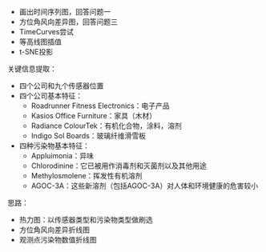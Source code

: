 - 画出时间序列图，回答问题一
- 方位角风向差异图，回答问题三
- TimeCurves尝试
- 等高线图插值
- t-SNE投影

关键信息提取：
- 四个公司和九个传感器位置
- 四个公司基本特征：
    - Roadrunner Fitness Electronics：电子产品
    - Kasios Office Furniture：家具（木材）
    - Radiance ColourTek：有机化合物，涂料，溶剂
    - Indigo Sol Boards：玻璃纤维滑雪板
- 四种污染物基本特征：
    - Appluimonia：异味
    - Chlorodinine：它已被用作消毒剂和灭菌剂以及其他用途
    - Methylosmolene：挥发性有机溶剂
    - AGOC-3A：这些新溶剂（包括AGOC-3A）对人体和环境健康的危害较小

思路：
- 热力图：以传感器类型和污染物类型做刷选
- 方位角风向差异折线图
- 观测点污染物数值折线图